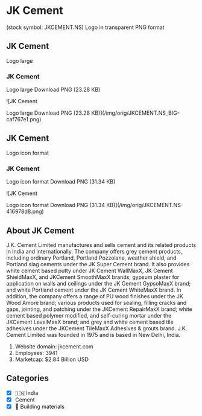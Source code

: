 # JK Cement

 (stock symbol: JKCEMENT.NS) Logo in transparent PNG format

## JK Cement

 Logo large

### JK Cement

 Logo large Download PNG (23.28 KB)

![JK Cement

 Logo large Download PNG (23.28 KB)](/img/orig/JKCEMENT.NS_BIG-caf767e1.png)

## JK Cement

 Logo icon format

### JK Cement

 Logo icon format Download PNG (31.34 KB)

![JK Cement

 Logo icon format Download PNG (31.34 KB)](/img/orig/JKCEMENT.NS-416978d8.png)

## About JK Cement



J.K. Cement Limited manufactures and sells cement and its related products in India and internationally. The company offers grey cement products, including ordinary Portland, Portland Pozzolana, weather shield, and Portland slag cements under the JK Super Cement brand. It also provides white cement based putty under JK Cement WallMaxX, JK Cement ShieldMaxX, and JKCement SmoothMaxX brands; gypsum plaster for application on walls and ceilings under the JK Cement GypsoMaxX brand; and white Portland cement under the JK Cement WhiteMaxX brand. In addition, the company offers a range of PU wood finishes under the JK Wood Amore brand; various products used for sealing, filling cracks and gaps, jointing, and patching under the JKCement RepairMaxX brand; white cement based polymer modified, and self-curing mortar under the JKCement LevelMaxX brand; and grey and white cement based tile adhesives under the JKCement TileMaxX Adhesives & grouts brand. J.K. Cement Limited was founded in 1975 and is based in New Delhi, India.

1. Website domain: jkcement.com
2. Employees: 3941
3. Marketcap: $2.84 Billion USD


## Categories
- [x] 🇮🇳 India
- [x] Cement
- [x] 🧱 Building materials
